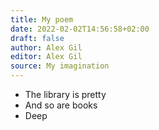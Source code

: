 ```yaml
---
title: My poem
date: 2022-02-02T14:56:58+02:00
draft: false
author: Alex Gil
editor: Alex Gil
source: My imagination
---
```


- The library is pretty
- And so are books
- Deep
